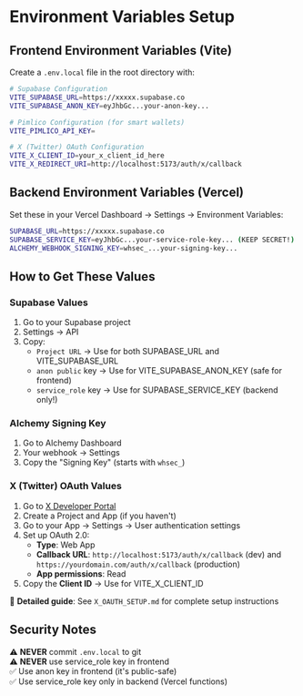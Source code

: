# Environment Variables Setup

## Frontend Environment Variables (Vite)

Create a `.env.local` file in the root directory with:

```bash
# Supabase Configuration
VITE_SUPABASE_URL=https://xxxxx.supabase.co
VITE_SUPABASE_ANON_KEY=eyJhbGc...your-anon-key...

# Pimlico Configuration (for smart wallets)
VITE_PIMLICO_API_KEY=

# X (Twitter) OAuth Configuration
VITE_X_CLIENT_ID=your_x_client_id_here
VITE_X_REDIRECT_URI=http://localhost:5173/auth/x/callback
```

## Backend Environment Variables (Vercel)

Set these in your Vercel Dashboard → Settings → Environment Variables:

```bash
SUPABASE_URL=https://xxxxx.supabase.co
SUPABASE_SERVICE_KEY=eyJhbGc...your-service-role-key... (KEEP SECRET!)
ALCHEMY_WEBHOOK_SIGNING_KEY=whsec_...your-signing-key...
```

## How to Get These Values

### Supabase Values

1. Go to your Supabase project
2. Settings → API
3. Copy:
   - `Project URL` → Use for both SUPABASE_URL and VITE_SUPABASE_URL
   - `anon public` key → Use for VITE_SUPABASE_ANON_KEY (safe for frontend)
   - `service_role` key → Use for SUPABASE_SERVICE_KEY (backend only!)

### Alchemy Signing Key

1. Go to Alchemy Dashboard
2. Your webhook → Settings
3. Copy the "Signing Key" (starts with `whsec_`)

### X (Twitter) OAuth Values

1. Go to [X Developer Portal](https://developer.twitter.com/en/portal/dashboard)
2. Create a Project and App (if you haven't)
3. Go to your App → Settings → User authentication settings
4. Set up OAuth 2.0:
   - **Type**: Web App
   - **Callback URL**: `http://localhost:5173/auth/x/callback` (dev) and `https://yourdomain.com/auth/x/callback` (production)
   - **App permissions**: Read
5. Copy the **Client ID** → Use for VITE_X_CLIENT_ID

📖 **Detailed guide**: See `X_OAUTH_SETUP.md` for complete setup instructions

## Security Notes

⚠️ **NEVER** commit `.env.local` to git  
⚠️ **NEVER** use service_role key in frontend  
✅ Use anon key in frontend (it's public-safe)  
✅ Use service_role key only in backend (Vercel functions)
